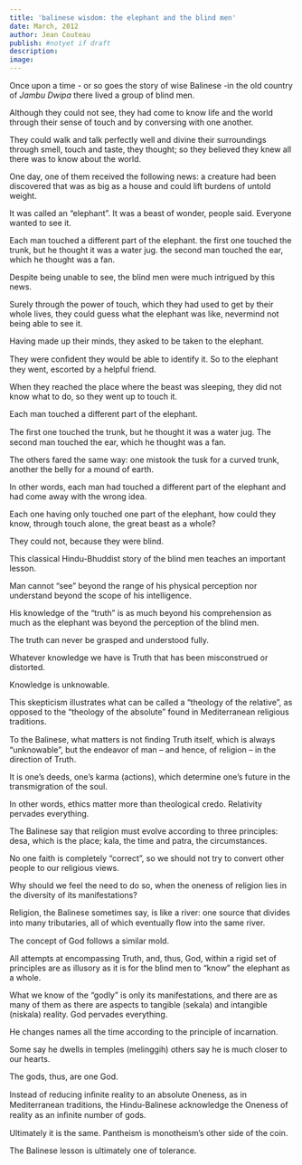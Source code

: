 ```yaml
---
title: 'balinese wisdom: the elephant and the blind men'
date: March, 2012
author: Jean Couteau
publish: #notyet if draft
description:
image:
---
```

Once upon a time - or so goes the story of wise Balinese -in the old country of _Jambu Dwipa_ there lived a group of blind men.

Although they could not see, they had come to know life and the world through their sense of touch and by conversing with one another.

They could walk and talk perfectly well and divine their surroundings through smell, touch and taste, they thought; so they believed they knew all there was to know about the world.

One day, one of them received the following news: a creature had been discovered that was as big as a house and could lift burdens of untold weight.

It was called an “elephant”. It was a beast of wonder, people said. Everyone wanted to see it.

Each man touched a different part of the elephant. the first one touched the trunk, but he thought it was a water jug. the second man touched the ear, which he thought was a fan.

Despite being unable to see, the blind men were much intrigued by this news.

Surely through the power of touch, which they had used to get by their whole lives, they could guess what the elephant was like, nevermind not being able to see it.

Having made up their minds, they asked to be taken to the elephant.

They were conﬁdent they would be able to identify it. So to the elephant they went, escorted by a helpful friend.

When they reached the place where the beast was sleeping, they did not know what to do, so they went up to touch it.

Each man touched a different part of the elephant.

The ﬁrst one touched the trunk, but he thought it was a water jug. The second man touched the ear, which he thought was a fan.

The others fared the same way: one mistook the tusk for a curved trunk, another the belly for a mound of earth.

In other words, each man had touched a different part of the elephant and had come away with the wrong idea.

Each one having only touched one part of the elephant, how could they know, through touch alone, the great beast as a whole?

They could not, because they were blind.

This classical Hindu-Bhuddist story of the blind men teaches an important lesson.

Man cannot “see” beyond the range of his physical perception nor understand beyond the scope of his intelligence.

His knowledge of the “truth” is as much beyond his comprehension as much as the elephant was beyond the perception of the blind men.

The truth can never be grasped and understood fully.

Whatever knowledge we have is Truth that has been misconstrued or distorted.

Knowledge is unknowable.

This skepticism illustrates what can be called a “theology of the relative”, as opposed to the “theology of the absolute” found in Mediterranean religious traditions.

To the Balinese, what matters is not ﬁnding Truth itself, which is always “unknowable”, but the endeavor of man – and hence, of religion – in the direction of Truth.

It is one’s deeds, one’s karma (actions), which determine one’s future in the transmigration of the soul.

In other words, ethics matter more than theological credo.
Relativity pervades everything.

The Balinese say that religion must evolve according to three principles: desa, which is the place; kala, the time and patra, the circumstances.

No one faith is completely “correct”, so we should not try to convert other people to our religious views.

Why should we feel the need to do so, when the oneness of religion lies in the diversity of its manifestations?

Religion, the Balinese sometimes say, is like a river: one source that divides into many tributaries, all of which eventually ﬂow into the same river.

The concept of God follows a similar mold.

All attempts at encompassing Truth, and, thus, God, within a rigid set of principles are as illusory as it is for the blind men to “know” the elephant as a whole.

What we know of the “godly” is only its manifestations, and there are as many of them as there are aspects to tangible (sekala) and intangible (niskala) reality. God pervades everything.

He changes names all the time according to the principle of incarnation.

Some say he dwells in temples (melinggih) others say he is much closer to our hearts.

The gods, thus, are one God.

Instead of reducing inﬁnite reality to an absolute Oneness, as in Mediterranean traditions, the Hindu-Balinese acknowledge the Oneness of reality as an inﬁnite number of gods.

Ultimately it is the same. Pantheism is monotheism’s other side of the coin.

The Balinese lesson is ultimately one of tolerance.
